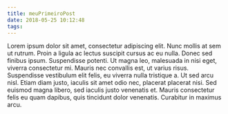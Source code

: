 ```yaml
---
title: meuPrimeiroPost
date: 2018-05-25 10:12:48
tags:
---
```


Lorem ipsum dolor sit amet, consectetur adipiscing elit. Nunc mollis at sem ut rutrum. Proin a ligula ac lectus suscipit cursus ac eu nulla. Donec sed finibus ipsum. Suspendisse potenti. Ut magna leo, malesuada in nisi eget, viverra consectetur mi. Mauris nec convallis est, ut varius risus. Suspendisse vestibulum elit felis, eu viverra nulla tristique a. Ut sed arcu nisl. Etiam diam justo, iaculis sit amet odio nec, placerat placerat nisi. Sed euismod magna libero, sed iaculis justo venenatis et. Mauris consectetur felis eu quam dapibus, quis tincidunt dolor venenatis. Curabitur in maximus arcu.